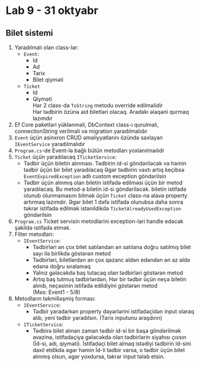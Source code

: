 # Lab 9 - 31 oktyabr
## Bilet sistemi
1. Yaradılmalı olan class-lar:
    - `Event`:
        - Id
        - Ad
        - Tarix
        - Bilet qiyməti
    - `Ticket`
        - Id
        - Qiyməti<br>
    Hər 2 class-da `ToString` metodu override edilməlidir<br>
    Hər tədbirin özünə aid biletləri olacaq. Aradakı əlaqəni qurmaq lazımdır
2. Ef Core paketləri yüklənməli, DbContext class-ı qurulmalı, connectionString verilməli və migration yaradılmalıdır
3. `Event` üçün asinxron CRUD əməliyyatlarını özündə saxlayan `IEventService` yaradılmalıdır
4. `Program.cs`-de Event-lə bağlı bütün metodları yoxlanılmaılıdr
5. `Ticket` üçün yaradılacaq `ITicketService`:
    - Tədbir üçün biletin alınması. Tədbirin id-si göndəriləcək və həmin tədbir üçün bir bilet yaradılacaq Əgər tədbirin vaxtı artıq keçibsə `EventExpiredException` adlı custom exception göndərilsin
    - Tədbir üçün alınmış olan biletin istifadə edilməsi üçün bir metod yaradılacaq. Bu metod-a biletin id-si göndəriləcək. biletin istifadə olunub olunmamasını bilmək üçün `Ticket` class-na əlavə property artırmaq lazımdır. Əgər bilet 1 dəfə istifadə olunubsa daha sonra təkrar istifadə edilmək istənildikdə `TicketAlreadyUsedException` göndərilsin
6. `Program.cs` Ticket servisin metodlarini exception-lari handle edəcək şəkildə istifadə etmək.
7. Filter metodları:
    - `IEventService`:
        - Tədbirləri ən çox bilet satılandan ən satılana doğru satılmış bilet sayı ilə birlikdə göstərən metod
        - Tədbirləri, biletlərdən ən çox qazanc əldən edəndən ən az əldə edənə doğru sıralamaq
        - Yalnız gələcəkdə baş tutacaq olan tədbirləri göstərən metod
        - Artıq baş tutmuş tədbirlərdən, Hər bir tədbir üçün neçə biletin alınıb, neçəsinin istifadə edildiyini göstərən metod<br>
        (Məs: Event1 - 5/8)
8. Metodların təkmilləşmiş forması:
    - `IEventService`:
        - Tədbir yaradarkən property dəyərlərini istifadəçidən input olaraq alıb, yeni tədbir yaradılsın. (Tarix inputunu araşdırın)
    - `ITicketService`:
        - Tədbirə bilet alınan zaman tədbir id-si bir başa göndərilmək əvəzinə, istifadəçiyə gələcəkdə olan tədbirlərin siyahısı çıxsın (İd-si, adı, qiyməti). İstifadəçi bilet almaq istədiyi tədbirin Id-sini daxil etdikdə əgər həmin İd-li tədbir varsa, o tədbir üçün bilet alınmış olsun, əgər yoxdursa, təkrar input tələb etsin.